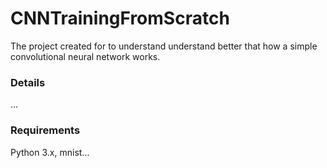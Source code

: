 # CNNTrainingFromScratch
The project created for to understand understand better that how a simple convolutional neural network works.

### Details
...

### Requirements
Python 3.x, mnist...